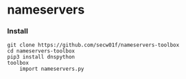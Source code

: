 # nameservers
### Install
```
git clone https://github.com/secw01f/nameservers-toolbox
cd nameservers-toolbox
pip3 install dnspython
toolbox
    import nameservers.py
```
